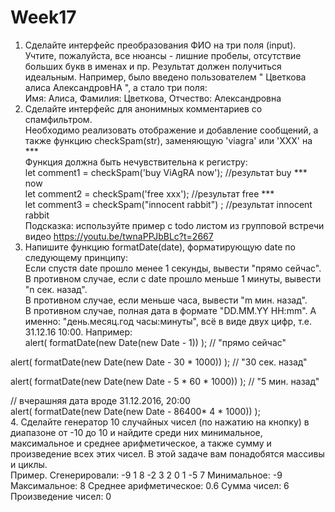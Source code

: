 # Week17
1. Сделайте интерфейс преобразования ФИО на три поля (input). Учтите, пожалуйста, все нюансы - лишние пробелы, отсутствие больших букв в именах и пр. Результат должен получиться идеальным. Например, было введено пользователем "   Цветкова алиса АлександровНА  ", а стало три поля: </br>
Имя: Алиса, Фамилия: Цветкова, Отчество: Александровна </br>
2. Сделайте интерфейс для анонимных комментариев со спамфильтром.</br>
Необходимо реализовать отображение и добавление сообщений, а также функцию checkSpam(str), заменяющую 'viagra' или 'XXX' на *** </br>
Функция должна быть нечувствительна к регистру: </br>
let comment1 = checkSpam('buy ViAgRA now'); //результат buy *** now  </br>
let comment2 = checkSpam('free xxx'); //результат free ***  </br>
let comment3 = checkSpam("innocent rabbit") ; //результат innocent rabbit  </br>
Подсказка: используйте пример с todo листом из групповой встречи видео https://youtu.be/twnaPPJbBLc?t=2667  </br>
3. Напишите функцию formatDate(date), форматирующую date по следующему принципу:  </br>
Если спустя date прошло менее 1 секунды, вывести "прямо сейчас". </br>
В противном случае, если с date прошло меньше 1 минуты, вывести "n сек. назад". </br>
В противном случае, если меньше часа, вывести "m мин. назад". </br>
В противном случае, полная дата в формате "DD.MM.YY HH:mm". А именно: "день.месяц.год часы:минуты", всё в виде двух цифр, т.е. 31.12.16 10:00.
Например: </br>
alert( formatDate(new Date(new Date - 1)) ); // "прямо сейчас"  </br>

alert( formatDate(new Date(new Date - 30 * 1000)) ); // "30 сек. назад"  </br>

alert( formatDate(new Date(new Date - 5 * 60 * 1000)) ); // "5 мин. назад" </br>

// вчерашняя дата вроде 31.12.2016, 20:00 </br>
alert( formatDate(new Date(new Date - 86400* 4 * 1000)) ); </br>
4. Сделайте генератор 10 случайных чисел (по нажатию на кнопку) в диапазоне от -10 до 10 и найдите среди них минимальное, максимальное и среднее арифметическое, а также сумму и произведение всех этих чисел. В этой задаче вам понадобятся массивы и циклы. </br>
Пример.
Сгенерировали: -9 1 8 -2 3 2 0 1 -5 7
Минимальное: -9
Максимальное: 8
Среднее арифметическое: 0.6
Сумма чисел: 6
Произведение чисел: 0
